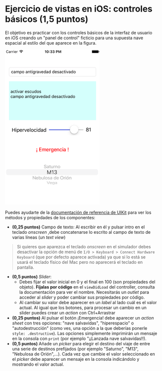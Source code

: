 # Ejercicio de vistas en iOS: controles básicos (1,5 puntos)

El objetivo es practicar con los controles básicos de la interfaz de usuario en iOS creando un "panel de control" ficticio para una supuesta nave espacial al estilo del que aparece en la figura.

![](images/panel_control.png)

Puedes ayudarte de la [documentación de referencia de UIKit](https://developer.apple.com/documentation/uikit/views_and_controls) para ver los métodos y propiedades de los componentes:

- **(0,25 puntos)** Campo de texto: Al escribir en él y pulsar intro en el teclado *onscreen* ,debe concatenarse lo escrito al campo de texto de varias líneas (un *text view*)

> Si quieres que aparezca el teclado *onscreen* en el simulador debes desactivar la opción de menú de `I/O > Keyboard > Connect Hardware Keyboard` (que por defecto aparece activada) ya que si lo está se usará el teclado físico del Mac pero no aparecerá el teclado en pantalla.

- **(0,5 puntos)** *Slider*: 
    + Debes fijar el valor inicial en 0 y el final en 100 (son propiedades del objeto). **Fíjalas por código** en el `viewDidLoad` del controller, consulta la documentación para ver el nombre. Necesitarás un *outlet* para acceder al *slider* y poder cambiar sus propiedades por código.
    + Al cambiar su valor debe aparecer en un *label* al lado cuál es el valor actual. Al igual que los botones, para procesar un cambio en un slider puedes crear un *action* con Ctrl+Arrastrar
- **(0,25 puntos)** Al pulsar el botón ¡Emergencia! debe aparecer un *action sheet* con tres opciones: "nave salvavidas", "hiperespacio" o "autodestrucción" (como ves, una opción a la que deberías ponerle `style: .destructive`). Las opciones simplemente imprimirán un mensaje en la consola con `print` (por ejemplo "¡¡Lanzada nave salvavidas!!).
- **(0,5 puntos)** Añade un *picker* para elegir el destino del viaje de entre una serie de destinos prefijados (por ejemplo "Saturno", "M13", "Nebulosa de Orión",...). Cada vez que cambie el valor seleccionado en el *picker* debe aparecer un mensaje en la consola indicándolo y mostrando el valor actual.
